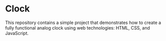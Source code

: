 # Clock
This repository contains a simple project that demonstrates how to create a fully functional analog clock using web technologies: HTML, CSS, and JavaScript.
